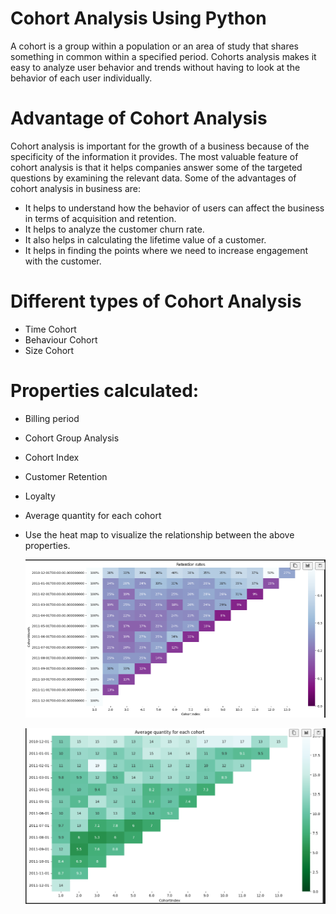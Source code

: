 # Cohort Analysis Using Python

A cohort is a group within a population or an area of study that shares something in common within a specified period. Cohorts analysis makes it easy to analyze user behavior and trends without having to look at the behavior of each user individually.

# Advantage of Cohort Analysis

Cohort analysis is important for the growth of a business because of the specificity of the information it provides. The most valuable feature of cohort analysis is that it helps companies answer some of the targeted questions by examining the relevant data. Some of the advantages of cohort analysis in business are:

- It helps to understand how the behavior of users can affect the business in terms of acquisition and retention.
- It helps to analyze the customer churn rate.
- It also helps in calculating the lifetime value of a customer.
- It helps in finding the points where we need to increase engagement with the customer.

# Different types of Cohort Analysis

- Time Cohort
- Behaviour Cohort
- Size Cohort

# Properties calculated:

- Billing period
- Cohort Group Analysis
- Cohort Index
- Customer Retention
- Loyalty
- Average quantity for each cohort
- Use the heat map to visualize the relationship between the above properties.

  ![alt text](https://github.com/ervhart/Cohort-Analysis/blob/main/Capture_CA.PNG)

  ![alt text](https://github.com/ervhart/Cohort-Analysis/blob/main/Capture_CA1.PNG)
